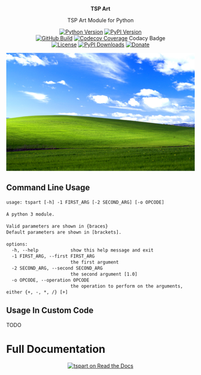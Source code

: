 <div align="center">
    <p><b>TSP Art</b></p>
    <p>TSP Art Module for Python</p>
    <a href="https://pypi.org/project/tspart/"><img src="https://img.shields.io/pypi/pyversions/tspart?logo=python&logoColor=white" alt="Python Version" /></a>
    <a href="https://pypi.org/project/tspart/"><img src="https://img.shields.io/pypi/v/tspart?logo=PyPI&logoColor=white" alt="PyPI Version" /></a>
    <br>
    <a href="https://github.com/nimaid/tspart/actions/workflows/master.yml"><img src="https://img.shields.io/github/actions/workflow/status/nimaid/tspart/master.yml?logo=GitHub" alt="GitHub Build" /></a>
    <a href="https://codecov.io/gh/nimaid/tspart"><img src="https://img.shields.io/codecov/c/github/nimaid/tspart?logo=codecov&logoColor=white" alt="Codecov Coverage" /></a>
    Codacy Badge
    <br>
    <a href="https://github.com/nimaid/tspart/raw/main/LICENSE"><img src="https://img.shields.io/pypi/l/tspart?logo=opensourceinitiative&logoColor=white" alt="License" /></a>
    <a href="https://pypi.org/project/tspart/"><img src="https://img.shields.io/pypi/dm/tspart.svg?label=pypi%20downloads&logo=PyPI&logoColor=white" alt="PyPI Downloads" /></a>
    <a href="https://paypal.me/EllaJameson"><img src="https://img.shields.io/badge/PayPal-donate?logo=paypal&logoColor=white&label=donate&color=purple" alt="Donate" /></a>
</div>

<p align="center"><img src="docs/example.jpg" width="800px" alt="Example image"/></p>

## Command Line Usage
```
usage: tspart [-h] -1 FIRST_ARG [-2 SECOND_ARG] [-o OPCODE]

A python 3 module.

Valid parameters are shown in {braces}
Default parameters are shown in [brackets].

options:
  -h, --help            show this help message and exit
  -1 FIRST_ARG, --first FIRST_ARG
                        the first argument
  -2 SECOND_ARG, --second SECOND_ARG
                        the second argument [1.0]
  -o OPCODE, --operation OPCODE
                        the operation to perform on the arguments, either {+, -, *, /} [+]
```

## Usage In Custom Code
TODO

# Full Documentation
<p align="center"><a href="https://tspart.readthedocs.io/en/latest/index.html"><img src="https://brand-guidelines.readthedocs.org/_images/logo-wordmark-vertical-dark.png" width="300px" alt="tspart on Read the Docs"></a></p>
